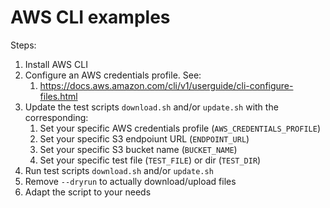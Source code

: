 # AWS CLI examples

Steps:

1. Install AWS CLI
1. Configure an AWS credentials profile. See:
   1. <https://docs.aws.amazon.com/cli/v1/userguide/cli-configure-files.html>
1. Update the test scripts `download.sh` and/or `update.sh` with the corresponding:
   1. Set your specific AWS credentials profile (`AWS_CREDENTIALS_PROFILE`)
   1. Set your specific S3 endpoiunt URL (`ENDPOINT_URL`)
   1. Set your specific S3 bucket name (`BUCKET_NAME`)
   1. Set your specific test file (`TEST_FILE`) or dir (`TEST_DIR`)
1. Run test scripts `download.sh` and/or `update.sh`
1. Remove `--dryrun` to actually download/upload files
1. Adapt the script to your needs
